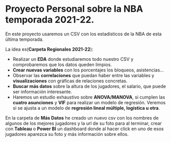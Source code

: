 # Proyecto Personal sobre la NBA temporada 2021-22.
En este proyecto usaremos un CSV con los estadísticos de la NBA de esta última temporada.

La idea es(**Carpeta Regionales 2021-22**):
- Realizar un **EDA** donde estudiaremos todo nuestro CSV y comprobaremos que los datos queden limpios.
- **Crear nuevas variables** con los porcentajes los bloqueos, asistencias...
- Observar las **correlaciones** que puedan haber entre las variables y **visualizaciones** con gráficas de relaciones concretas.
- **Buscar más datos** sobre la altura de los jugadores, el salario, que puede ser información interesante.
- Haremos un estudio exhaustivo sobre **ANOVA/MANOVA**, si cumplen las **cuatro asunciones** y **VIF** para realizar un modelo de regresión. Veremos si se ajusta a un modelo de **regresión lineal múltiple, logística u otra**.

En la carpeta de **Más Datos** he creado un nuevo csv con los nombres de algunos de los mejores jugadores y la url de su foto para al terminar, crear con **Tableau** o **Power BI** un dashboard donde al hacer click en uno de esos jugadores aparezca su foto y más información sobre ellos.
